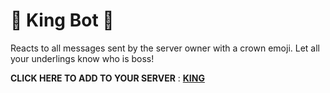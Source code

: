 # 👑 King Bot 👑

Reacts to all messages sent by the server owner with a crown emoji. Let all your underlings know who is boss! 

**CLICK HERE TO ADD TO YOUR SERVER** : [**KING**](https://discord.com/api/oauth2/authorize?client_id=711316876738691163&permissions=0&scope=bot)

